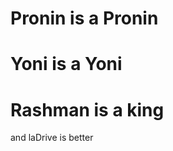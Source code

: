 # Pronin is a Pronin
# Yoni is a Yoni
# Rashman is a king
























































































































and laDrive is better
